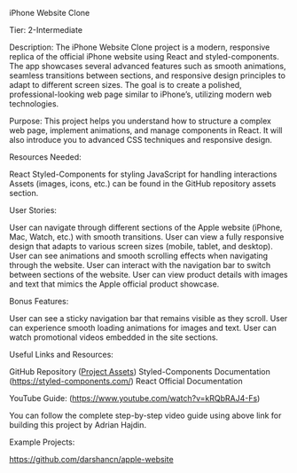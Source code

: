 iPhone Website Clone

Tier: 2-Intermediate

Description: The iPhone Website Clone project is a modern, responsive replica of the official iPhone website using React and styled-components. The app showcases several advanced features such as smooth animations, seamless transitions between sections, and responsive design principles to adapt to different screen sizes. The goal is to create a polished, professional-looking web page similar to iPhone’s, utilizing modern web technologies.

Purpose: This project helps you understand how to structure a complex web page, implement animations, and manage components in React. It will also introduce you to advanced CSS techniques and responsive design.

Resources Needed:

React
Styled-Components for styling
JavaScript for handling interactions
Assets (images, icons, etc.) can be found in the GitHub repository assets section.

User Stories:

User can navigate through different sections of the Apple website (iPhone, Mac, Watch, etc.) with smooth transitions.
User can view a fully responsive design that adapts to various screen sizes (mobile, tablet, and desktop).
User can see animations and smooth scrolling effects when navigating through the website.
User can interact with the navigation bar to switch between sections of the website.
User can view product details with images and text that mimics the Apple official product showcase.

Bonus Features:

User can see a sticky navigation bar that remains visible as they scroll.
User can experience smooth loading animations for images and text.
User can watch promotional videos embedded in the site sections.

Useful Links and Resources:

GitHub Repository ([Project Assets](https://github.com/adrianhajdin/iphone/blob/main/README.md))
Styled-Components Documentation (https://styled-components.com/)
React Official Documentation

YouTube Guide:  (https://www.youtube.com/watch?v=kRQbRAJ4-Fs)

You can follow the complete step-by-step video guide using above link for building this project by Adrian Hajdin.

Example Projects:


https://github.com/darshancn/apple-website

